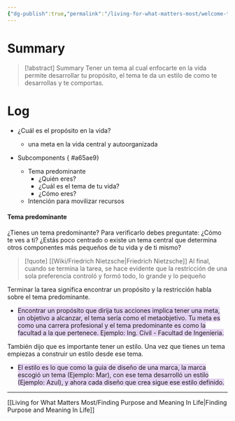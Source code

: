 ```yaml
---
{"dg-publish":true,"permalink":"/living-for-what-matters-most/welcome-to-week-1/"}
---
```


# Summary
>[!abstract] Summary
> Tener un tema al cual enfocarte en la vida permite desarrollar tu propósito, el tema te da un estilo de como te desarrollas y te comportas.

# Log
- ¿Cuál es el propósito en la vida?
   - una meta en la vida central y autoorganizada
- Subcomponents
{ #a65ae9}

   - Tema predominante
      - ¿Quién eres?
      - ¿Cuál es el tema de tu vida?
      - ¿Cómo eres?
   - Intención para movilizar recursos

#### Tema predominante
¿Tienes un tema predominante? Para verificarlo debes preguntate: ¿Cómo te ves a ti? ¿Estás poco centrado o existe un tema central que determina otros componentes más pequeños de tu vida y de ti mismo?

> [!quote] [[Wiki/Friedrich Nietzsche\|Friedrich Nietzsche]]
> Al final, cuando se termina la tarea, se hace evidente que la restricción de una sola preferencia controló y formó todo, lo grande y lo pequeño 

Terminar la tarea significa encontrar un propósito y la restricción habla sobre el tema predominante. 
 - <span style="background:rgba(136, 49, 204, 0.2)">Encontrar un propósito que dirija tus acciones implica tener una meta, un objetivo a alcanzar, el tema sería como el metaobjetivo. Tu meta es como una carrera profesional y el tema predominante es como la facultad a la que pertenece. Ejemplo: Ing. Civil - Facultad de Ingeníeria.</span>

También dijo que es importante tener un estilo. Una vez que tienes un tema empiezas a construir un estilo desde ese tema.
 - <span style="background:rgba(136, 49, 204, 0.2)">El estilo es lo que como la guia de diseño de una marca, la marca escogió un tema (Ejemplo: Mar), con ese tema desarrolló un estilo (Ejemplo: Azul), y ahora cada diseño que crea sigue ese estilo definido.</span>

---
[[Living for What Matters Most/Finding Purpose and Meaning In Life\|Finding Purpose and Meaning In Life]]